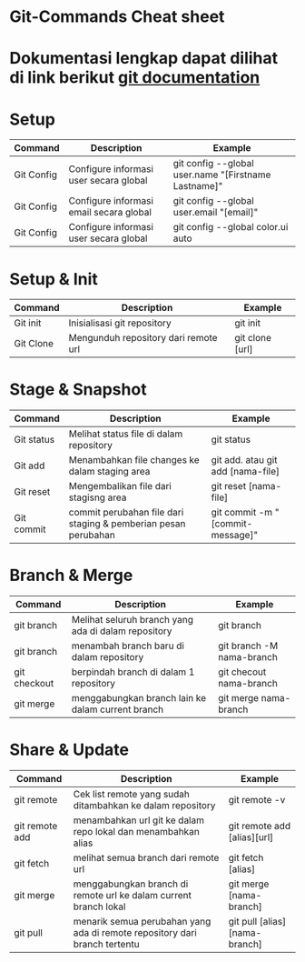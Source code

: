 # Git-Commands Cheat sheet
# Dokumentasi lengkap dapat dilihat di link berikut [git documentation](https://git-scm.com/doc)

# Setup
| Command   |Description   |Example   |  
|---|---|---|
| Git Config  | Configure informasi user secara global  | git config --global user.name "[Firstname Lastname]"  |  
| Git Config  | Configure informasi email secara global  | git config --global user.email "[email]"  |  
| Git Config  | Configure informasi user secara global  | git config --global color.ui auto  |  

# Setup & Init
| Command   |Description   |Example   | 
|---|---|---|
| Git init  | Inisialisasi git repository  | git init   |  
| Git Clone  | Mengunduh repository dari remote url  | git clone [url]   |  

# Stage & Snapshot
| Command   |Description   |Example   | 
|---|---|---|
|Git status   | Melihat status file di dalam repository   |git status   |  
| Git add  | Menambahkan file changes ke dalam staging area   |git add. atau git add [nama-file]   |  
| Git reset  | Mengembalikan file dari stagisng area  | git reset [nama-file]   | 
| Git commit  | commit perubahan file dari staging & pemberian pesan perubahan  | git commit -m "[commit-message]"   | 

# Branch & Merge
| Command   |Description   |Example   | 
|---|---|---| 
| git branch  |  Melihat seluruh branch yang ada di dalam repository | git branch  |  
| git branch  | menambah branch baru di dalam repository  | git branch -M nama-branch  |  
| git checkout  | berpindah branch di dalam 1 repository  | git checout nama-branch  |  
| git merge  | menggabungkan branch lain ke dalam current branch  | git merge nama-branch  |  

# Share & Update
| Command   |Description   |Example   | 
|---|---|---| 
| git remote  |  Cek list remote yang sudah ditambahkan ke dalam repository | git remote -v  |  
| git remote add  | menambahkan url git ke dalam repo lokal dan menambahkan alias  | git remote add [alias][url] |  
| git fetch  | melihat semua branch dari remote url | git fetch [alias]  |  
| git merge   | menggabungkan branch di remote url ke dalam current branch lokal  | git merge [nama-branch]  |  
| git pull   | menarik semua perubahan yang ada di remote repository dari branch tertentu  | git pull [alias][nama-branch]  |  




